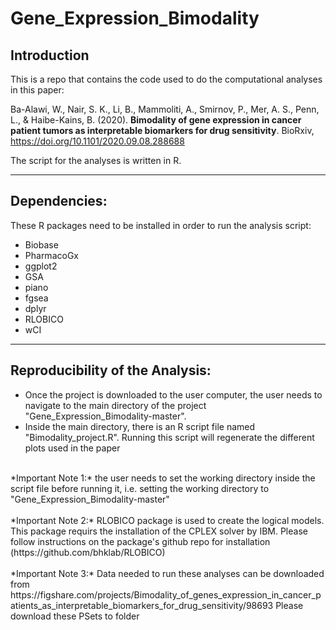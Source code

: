 # Gene_Expression_Bimodality

## Introduction
This is a repo that contains the code used to do the computational analyses in this paper:

Ba-Alawi, W., Nair, S. K., Li, B., Mammoliti, A., Smirnov, P., Mer, A. S., Penn, L., & Haibe-Kains, B. (2020). **Bimodality of gene expression in cancer patient tumors as interpretable biomarkers for drug sensitivity**. BioRxiv, https://doi.org/10.1101/2020.09.08.288688

The script for the analyses is written in R.


----

## Dependencies:
These R packages need to be installed in order to run the analysis script:
- Biobase
- PharmacoGx
- ggplot2
- GSA
- piano
- fgsea
- dplyr
- RLOBICO
- wCI


----
## Reproducibility of the Analysis:
- Once the project is downloaded to the user computer, the user needs to navigate to the main directory of the project "Gene_Expression_Bimodality-master".
- Inside the main directory, there is an R script file named "Bimodality_project.R". Running this script will regenerate the different plots used in the paper

<br>
*Important Note 1:* the user needs to set the working directory inside the script file before running it, i.e. setting the working directory to "Gene_Expression_Bimodality-master"
<br>
<br>
*Important Note 2:* RLOBICO package is used to create the logical models. This package requirs the installation of the CPLEX solver by IBM. Please follow instructions on the package's github repo for installation (https://github.com/bhklab/RLOBICO)
<br>
<br>
*Important Note 3:* Data needed to run these analyses can be downloaded from 
https://figshare.com/projects/Bimodality_of_genes_expression_in_cancer_patients_as_interpretable_biomarkers_for_drug_sensitivity/98693
Please download these PSets to folder
<br>


